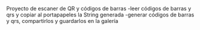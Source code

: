 Proyecto de escaner de QR y códigos de barras
	-leer códigos de barras y qrs y copiar al portapapeles la String generada
	-generar códigos de barras y qrs, compartirlos y guardarlos en la galería
